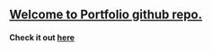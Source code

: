 ## [Welcome to Portfolio github repo.](https://rovshen.com/)

#### Check it out [here](https://rovshen.com/)
